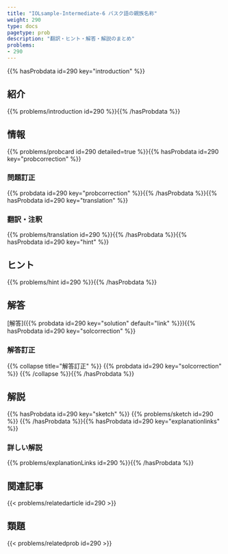 ```yaml
---
title: "IOLsample-Intermediate-6 バスク語の親族名称"
weight: 290
type: docs
pagetype: prob
description: "翻訳・ヒント・解答・解説のまとめ"
problems: 
- 290
---
```


{{% hasProbdata id=290 key="introduction" %}}

## 紹介

{{% problems/introduction id=290 %}}{{% /hasProbdata %}}

## 情報

{{% problems/probcard id=290 detailed=true %}}{{% hasProbdata id=290 key="probcorrection" %}}

### 問題訂正

{{% probdata id=290 key="probcorrection" %}}{{% /hasProbdata %}}{{% hasProbdata id=290 key="translation" %}}

### 翻訳・注釈

{{% problems/translation id=290 %}}{{% /hasProbdata %}}{{% hasProbdata id=290 key="hint" %}}

## ヒント

{{% problems/hint id=290 %}}{{% /hasProbdata %}}

## 解答

[解答]({{% probdata id=290 key="solution" default="link" %}}){{% hasProbdata id=290 key="solcorrection" %}}

### 解答訂正

{{% collapse title="解答訂正" %}}
{{% probdata id=290 key="solcorrection" %}}
{{% /collapse %}}{{% /hasProbdata %}}

## 解説

{{% hasProbdata id=290 key="sketch" %}}
{{% problems/sketch id=290 %}}
{{% /hasProbdata %}}{{% hasProbdata id=290 key="explanationlinks" %}}

### 詳しい解説

{{% problems/explanationLinks id=290 %}}{{% /hasProbdata %}}

## 関連記事

{{< problems/relatedarticle id=290 >}}

## 類題

{{< problems/relatedprob id=290 >}}
